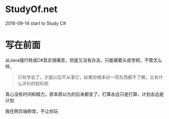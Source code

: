 # StudyOf.net
2016-09-14 start  to Study C#

# 写在前面


从Java强行转成C#其实很痛苦，但是又没有办法，只能硬着头皮学把，不管怎么样，


> 只有学会了，才能以后不从事它，如果你根本对一项东西都不了解，又有什么评价的权利呢


真心没有时间和精力，原本原以为的后来都变了，打算永远只是打算，计划永远是计划


我在网页端修改，不让你玩
